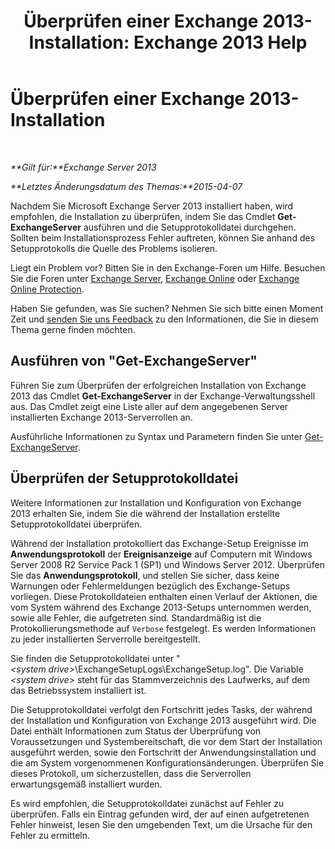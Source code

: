 ﻿---
title: 'Überprüfen einer Exchange 2013-Installation: Exchange 2013 Help'
TOCTitle: Überprüfen einer Exchange 2013-Installation
ms:assetid: fdd20a2a-c8c1-4d17-b813-3c05d88a4411
ms:mtpsurl: https://technet.microsoft.com/de-de/library/Bb125254(v=EXCHG.150)
ms:contentKeyID: 50477143
ms.date: 04/24/2018
mtps_version: v=EXCHG.150
ms.translationtype: HT
---

# Überprüfen einer Exchange 2013-Installation

 

_**Gilt für:**Exchange Server 2013_

_**Letztes Änderungsdatum des Themas:**2015-04-07_

Nachdem Sie Microsoft Exchange Server 2013 installiert haben, wird empfohlen, die Installation zu überprüfen, indem Sie das Cmdlet **Get-ExchangeServer** ausführen und die Setupprotokolldatei durchgehen. Sollten beim Installationsprozess Fehler auftreten, können Sie anhand des Setupprotokolls die Quelle des Problems isolieren.

Liegt ein Problem vor? Bitten Sie in den Exchange-Foren um Hilfe. Besuchen Sie die Foren unter [Exchange Server](https://go.microsoft.com/fwlink/p/?linkid=60612), [Exchange Online](https://go.microsoft.com/fwlink/p/?linkid=267542) oder [Exchange Online Protection](https://go.microsoft.com/fwlink/p/?linkid=285351).

Haben Sie gefunden, was Sie suchen? Nehmen Sie sich bitte einen Moment Zeit und [senden Sie uns Feedback](mailto:exsetuphelpfeedback@microsoft.com?subject=exchange%202013%20setup%20help%20feedbac) zu den Informationen, die Sie in diesem Thema gerne finden möchten.

## Ausführen von "Get-ExchangeServer"

Führen Sie zum Überprüfen der erfolgreichen Installation von Exchange 2013 das Cmdlet **Get-ExchangeServer** in der Exchange-Verwaltungsshell aus. Das Cmdlet zeigt eine Liste aller auf dem angegebenen Server installierten Exchange 2013-Serverrollen an.

Ausführliche Informationen zu Syntax und Parametern finden Sie unter [Get-ExchangeServer](https://technet.microsoft.com/de-de/library/bb123873\(v=exchg.150\)).

## Überprüfen der Setupprotokolldatei

Weitere Informationen zur Installation und Konfiguration von Exchange 2013 erhalten Sie, indem Sie die während der Installation erstellte Setupprotokolldatei überprüfen.

Während der Installation protokolliert das Exchange-Setup Ereignisse im **Anwendungsprotokoll** der **Ereignisanzeige** auf Computern mit Windows Server 2008 R2 Service Pack 1 (SP1) und Windows Server 2012. Überprüfen Sie das **Anwendungsprotokoll**, und stellen Sie sicher, dass keine Warnungen oder Fehlermeldungen bezüglich des Exchange-Setups vorliegen. Diese Protokolldateien enthalten einen Verlauf der Aktionen, die vom System während des Exchange 2013-Setups unternommen werden, sowie alle Fehler, die aufgetreten sind. Standardmäßig ist die Protokollierungsmethode auf `Verbose` festgelegt. Es werden Informationen zu jeder installierten Serverrolle bereitgestellt.

Sie finden die Setupprotokolldatei unter "*\<system drive\>*\\ExchangeSetupLogs\\ExchangeSetup.log". Die Variable *\<system drive\>* steht für das Stammverzeichnis des Laufwerks, auf dem das Betriebssystem installiert ist.

Die Setupprotokolldatei verfolgt den Fortschritt jedes Tasks, der während der Installation und Konfiguration von Exchange 2013 ausgeführt wird. Die Datei enthält Informationen zum Status der Überprüfung von Voraussetzungen und Systembereitschaft, die vor dem Start der Installation ausgeführt werden, sowie den Fortschritt der Anwendungsinstallation und die am System vorgenommenen Konfigurationsänderungen. Überprüfen Sie dieses Protokoll, um sicherzustellen, dass die Serverrollen erwartungsgemäß installiert wurden.

Es wird empfohlen, die Setupprotokolldatei zunächst auf Fehler zu überprüfen. Falls ein Eintrag gefunden wird, der auf einen aufgetretenen Fehler hinweist, lesen Sie den umgebenden Text, um die Ursache für den Fehler zu ermitteln.


